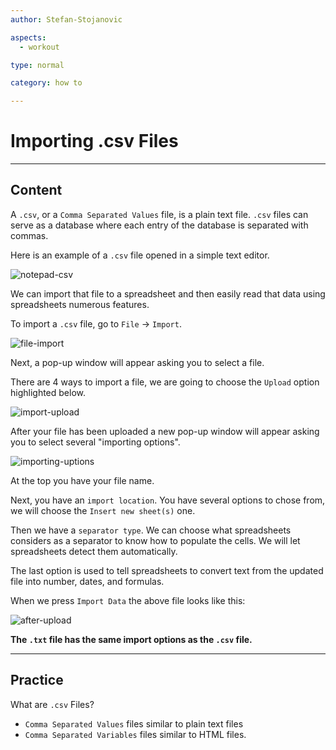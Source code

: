 ```yaml
---
author: Stefan-Stojanovic

aspects:
  - workout

type: normal

category: how to

---
```


# Importing .csv Files

---
## Content

A `.csv`, or a `Comma Separated Values` file, is a plain text file. `.csv` files can serve as a database where each entry of the database is separated with commas.

Here is an example of a `.csv` file opened in a simple text editor.

![notepad-csv](https://img.enkipro.com/e8dc00bb4c2a9f9162ed40cf73e7cb36.png)

We can import that file to a spreadsheet and then easily read that data using spreadsheets numerous features.

To import a `.csv` file, go to `File` -> `Import`.

![file-import](https://img.enkipro.com/d7e4bbcb1dacb3934fb5ab3d5e897fb1.png)

Next, a pop-up window will appear asking you to select a file.

There are 4 ways to import a file, we are going to choose the `Upload` option highlighted below.

![import-upload](https://img.enkipro.com/d6c8f6ac1212183882e7d929a4abffe6.png)

After your file has been uploaded a new pop-up window will appear asking you to select several "importing options".

![importing-uptions](https://img.enkipro.com/053cfc8767d2947d609ca814b1d1c569.png)

At the top you have your file name. 

Next, you have an `import location`. You have several options to chose from, we will choose the `Insert new sheet(s)` one.

Then we have a `separator type`. We can choose what spreadsheets considers as a separator to know how to populate the cells. We will let spreadsheets detect them automatically.

The last option is used to tell spreadsheets to convert text from the updated file into number, dates, and formulas.

When we press `Import Data` the above file looks like this:

![after-upload](https://img.enkipro.com/ba235a60faad5ec079d9015996be21bd.png)

**The `.txt` file has the same import options as the `.csv` file.**

---
## Practice

What are `.csv` Files?

* `Comma Separated Values` files similar to plain text files
* `Comma Separated Variables` files similar to HTML files.
